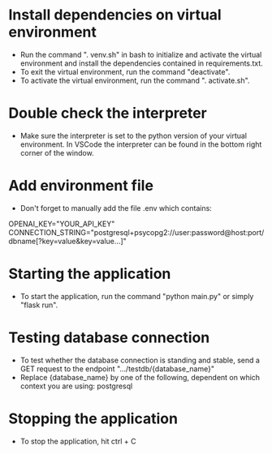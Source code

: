 # Install dependencies on virtual environment
- Run the command ". venv.sh" in bash to initialize and activate the virtual environment and install the dependencies contained in requirements.txt.
- To exit the virtual environment, run the command "deactivate".
- To activate the virtual environment, run the command ". activate.sh".

# Double check the interpreter
- Make sure the interpreter is set to the python version of your virtual environment. In VSCode the interpreter can be found in the bottom right corner of the window.

# Add environment file
- Don't forget to manually add the file .env which contains:

OPENAI_KEY="YOUR_API_KEY"
CONNECTION_STRING="postgresql+psycopg2://user:password@host:port/dbname[?key=value&key=value...]"


# Starting the application
- To start the application, run the command "python main.py" or simply "flask run".

# Testing database connection
- To test whether the database connection is standing and stable, send a GET request to the endpoint ".../testdb/{database_name}"
- Replace {database_name} by one of the following, dependent on which context you are using:
    postgresql

# Stopping the application
- To stop the application, hit ctrl + C